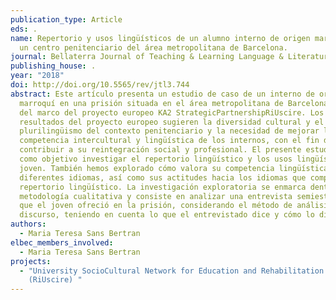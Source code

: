 ```yaml
---
publication_type: Article
eds: .
name: Repertorio y usos lingüísticos de un alumno interno de origen marroquí en
  un centro penitenciario del área metropolitana de Barcelona.
journal: Bellaterra Journal of Teaching & Learning Language & Literature.
publishing_house: .
year: "2018"
doi: http://doi.org/10.5565/rev/jtl3.744
abstract: Este artículo presenta un estudio de caso de un interno de origen
  marroquí en una prisión situada en el área metropolitana de Barcelona dentro
  del marco del proyecto europeo KA2 StrategicPartnershipRiUscire. Los primeros
  resultados del proyecto europeo sugieren la diversidad cultural y el
  plurilingüismo del contexto penitenciario y la necesidad de mejorar la
  competencia intercultural y lingüística de los internos, con el fin de
  contribuir a su reintegración social y profesional. El presente estudio tiene
  como objetivo investigar el repertorio lingüístico y los usos lingüísticos del
  joven. También hemos explorado cómo valora su competencia lingüística en
  diferentes idiomas, así como sus actitudes hacia los idiomas que componen su
  repertorio lingüístico. La investigación exploratoria se enmarca dentro de una
  metodología cualitativa y consiste en analizar una entrevista semiestructurada
  que el joven ofreció en la prisión, considerando el método de análisis del
  discurso, teniendo en cuenta lo que el entrevistado dice y cómo lo dice.
authors:
  - Maria Teresa Sans Bertran
elbec_members_involved:
  - Maria Teresa Sans Bertran
projects:
  - "University SocioCultural Network for Education and Rehabilitation in Prison
    (RiUscire) "
---
```

